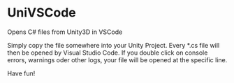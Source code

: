 # UniVSCode
Opens C# files from Unity3D in VSCode

Simply copy the file somewhere into your Unity Project. 
Every *.cs file will then be opened by Visual Studio Code.
If you double click on console errors, warnings oder other logs, your file will be opened at the specific line.

Have fun!
